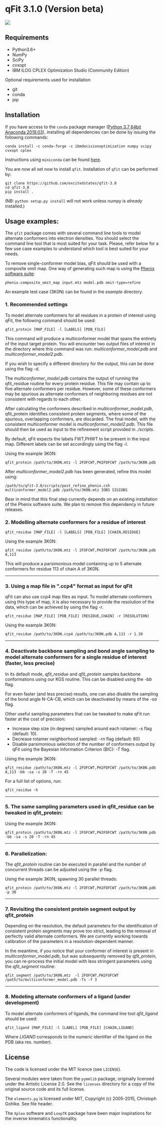 # qFit 3.1.0 (Version beta)

![](https://github.com/ExcitedStates/qfit-3.0/workflows/tests/badge.svg)

## Requirements

* Python3.6+
* NumPy
* SciPy
* cvxopt
* IBM ILOG CPLEX Optimization Studio (Community Edition)

Optional requirements used for installation

* git
* conda
* pip

## Installation

If you have access to the `conda` package manager ([Python 3.7 64bit Anaconda 2019.03](https://www.anaconda.com/distribution/)),
installing all dependencies can be done by issuing the following commands:

    conda install -c conda-forge -c ibmdecisionoptimization numpy scipy cvxopt cplex

Instructions using `miniconda` can be found
[here](https://github.com/fraser-lab/holton_scripts/blob/master/qfit_stuff/qfit_install_guide.txt).

You are now all set now to install `qfit`. Installation of `qfit` can be performed by:

    git clone https://github.com/excitedstates/qfit-3.0
    cd qfit-3.0
    pip install .

(NB: `python setup.py install` will not work unless numpy is _already_ installed.)


## Usage examples:

The `qfit` package comes with several command line tools to model alternate
conformers into electron densities. You should select the command line tool that
is most suited for your task. Please, refer below for a few use case examples
to understand which tool is best suited for your needs.

To remove single-conformer model bias, qFit should be used with a composite omit
map. One way of generating such map is using the [Phenix software suite](https://www.phenix-online.org/):

`phenix.composite_omit_map input.mtz model.pdb omit-type=refine`

An example test case (3K0N) can be found in the *example* directory.

### 1. Recommended settings

To model alternate conformers for all residues in a protein of interest using qFit,
the following command should be used:

`qfit_protein [MAP_FILE] -l [LABELS] [PDB_FILE]`

This command will produce a multiconformer model that spans the entirety of the
input target protein. You will encounter two output files of interest in the
directory where this command was run: *multiconformer_model.pdb* and
*multiconformer_model2.pdb*.

If you wish to specify a different directory for the output, this can be done
using the flag *-d*.

The *multiconformer_model.pdb* contains the output of running the qfit_residue
routine for every protein residue. This file may contain up to five alternate
conformers per residue. However, some of these conformers may be spurious as
 alternate conformers of neighboring residues are not consistent with regards to
 each other.

After calculating the conformers described in *multiconformer_model.pdb*,
qfit_protein identifies consistent protein segments, where some of the spurious,
overlapping conformers, are discarded. The final model, with the consistent
multiconformer model is *multiconformer_model2.pdb*. This file should then
be used as input to the refinement script provided in *./scripts*.   

By default, qFit expects the labels FWT,PHWT to be present in the input map.
Different labels can be set accordingly using the flag *-l*.

Using the example 3K0N:

`qfit_protein /path/to/3K0N.mtz -l 2FOFCWT,PH2FOFCWT /path/to/3K0N.pdb`

After *multiconformer_model2.pdb* has been generated, refine this model using:

`/path/to/qfit-3.0/scripts/post_refine_phenix.csh multiconformer_model2.pdb /path/to/3K0N.mtz IOBS SIGIOBS`

Bear in mind that this final step currently depends on an existing installation
of the Phenix software suite. We plan to remove this dependency in future releases.

### 2. Modelling alternate conformers for a residue of interest


`qfit_residue [MAP_FILE] -l [LABELS] [PDB_FILE] [CHAIN,RESIDUE]`


Using the example 3K0N:


`qfit_residue /path/to/3K0N.mtz -l 2FOFCWT,PH2FOFCWT /path/to/3K0N.pdb A,113`


This will produce a parsimonious model containing up to 5 alternate conformers
for residue 113 of chain A of 3K0N.


-------------
### 3. Using a map file in ".ccp4" format as input for qFit

qFit can also use ccp4 map files as input. To model alternate conformers using
this type of map, it is also necessary to provide the resolution of the data,
which can be achieved by using the flag *-r*.


`qfit_residue [MAP_FILE] [PDB_FILE] [RESIDUE,CHAIN] -r [RESOLUTION]`



Using the example 3K0N:


`qfit_residue /path/to/3K0N.ccp4 /path/to/3K0N.pdb A,113 -r 1.39`

-------------

### 4. Deactivate backbone sampling and bond angle sampling to model alternate conformers for a single residue of interest (faster, less precise)


In its default mode, *qfit_residue* and *qfit_protein* samples backbone conformations
using our KGS routine. This can be disabled using the *-bb* flag.


For even faster (and less precise) results, one can also disable the sampling of
the bond angle N-CA-CB, which can be deactivated by means of the *-sa* flag.


Other useful sampling parameters that can be tweaked to make qFit run faster at
the cost of precision:


* Increase step size (in degrees) sampled around each rotamer: *-s* flag (default: 10).
* Decrease rotamer neighborhood sampled: *-rn* flag (default: 80)
* Disable parsimonious selection of the number of conformers output by qFit using the Bayesian
Information Criterion (BIC): *-T* flag.


Using the example 3K0N:

`qfit_residue /path/to/3K0N.mtz -l 2FOFCWT,PH2FOFCWT /path/to/3K0N.pdb A,113 -bb -sa -s 20 -T -rn 45`

For a full list of options, run:

`qfit_residue -h`


-------------

### 5. The same sampling parameters used in qfit_residue can be tweaked in qfit_protein:


Using the example 3K0N:


`qfit_protein /path/to/3K0N.mtz -l 2FOFCWT,PH2FOFCWT /path/to/3K0N.pdb -bb -sa -s 20 -T -rn 45`

-------------

### 6.  Parallelization:


The *qfit_protein* routine can be executed in parallel and the number of concurrent threads
can be adjusted using the *-p* flag.


Using the example 3K0N, spawning 30 parallel threads:


`qfit_protein /path/to/3K0N.mtz -l 2FOFCWT,PH2FOFCWT /path/to/3K0N.pdb  -p 30`

-------------

### 7. Revisiting the consistent protein segment output by qfit_protein


Depending on the resolution, the default parameters for the identification of
consistent protein segments may prove too strict, leading to the removal of
perfectly valid alternate conformers. We are currently working towards calibration
of the parameters in a resolution-dependent manner.


In the meantime, if you notice that your conformer of interest is present in
*multiconformer_model.pdb*, but was subsequently removed by *qfit_protein*, you
can re-process the initial model with less stringent parameters using the *qfit_segment* routine:


`qfit_segment /path/to/3K0N.mtz  -l 2FOFCWT,PH2FOFCWT /path/to/multiconformer_model.pdb -Ts -f 3`

-------------

### 8. Modeling alternate conformers of a ligand (under development)

To model alternate conformers of ligands, the command line tool *qfit_ligand*
should be used:


`qfit_ligand [MAP_FILE] -l [LABEL] [PDB_FILE] [CHAIN,LIGAND]`


Where *LIGAND* corresponds to the numeric identifier of the ligand on the PDB
(aka res. number).

## License

The code is licensed under the MIT licence (see `LICENSE`).

Several modules were taken from the `pymmlib` package, originally licensed
under the Artistic License 2.0. See the `licenses` directory for a copy of the
original source code and its full license.

The `elements.py` is licensed under MIT, Copyright (c) 2005-2015, Christoph
Gohlke. See file header.

The `Xpleo` software and `LoopTK` package have been major inspirations for the inverse kinematics
functionality.

[1]: https://www-01.ibm.com/software/websphere/products/optimization/cplex-studio-community-edition/ "IBM website"
